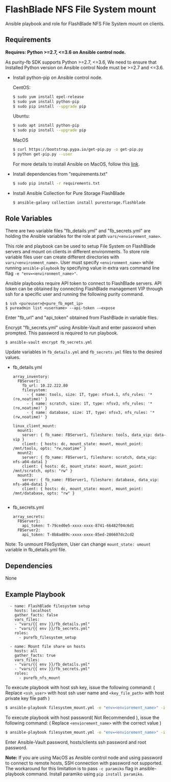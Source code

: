 FlashBlade NFS File System mount
=========

Ansible playbook and role for FlashBlade NFS File System mount on clients.


Requirements
------------

**Requires: Python >=2.7, <=3.6 on Ansible control node.**

As purity-fb SDK supports Python >=2.7, <=3.6, We need to ensure that Installed Python version on Ansible control Node must be >=2.7 and <=3.6.

* Install python-pip on Ansible control node.

  CentOS:
    ```bash
    $ sudo yum install epel-release
    $ sudo yum install python-pip
    $ sudo pip install --upgrade pip
    ```
  Ubuntu:
    ```bash
    $ sudo apt install python-pip
    $ sudo pip install --upgrade pip
    ```
  MacOS
    ```bash
    $ curl https://bootstrap.pypa.io/get-pip.py -o get-pip.py
    $ python get-pip.py --user
    ```
  For more details to install Ansible on MacOS, follow this [link](https://docs.ansible.com/ansible/latest/installation_guide/intro_installation.html#installing-ansible-with-pip).

* Install dependencies from "requirements.txt"
    ```bash
    $ sudo pip install -r requirements.txt
    ```
* Install Ansible Collection for Pure Storage FlashBlade
    ```bash
    $ ansible-galaxy collection install purestorage.flashblade
    ```

Role Variables
--------------

There are two variable files "fb_details.yml" and "fb_secrets.yml" are holding the Ansible variables for the role at path `vars/<enviorement_name>`. 

This role and playbook can be used to setup File System on FlashBlade servers and mount on clients in different environments. To store role variable files user can create different directories with `vars/<environment_name>`. User must specify `<environment_name>` while running `ansible-playbook` by specifying value in extra vars command line flag `-e "env=<environment_name>"`.

Ansible playbooks require API token to connect to FlashBlade servers. API token can be obtained by connecting FlashBlade management VIP through ssh for a specific user and running the following purity command.
   ```
   $ ssh <pureuser>@<pure_fb_mgmt_ip>
   $ pureadmin list <username> --api-token -–expose
   ```
Enter "fb_url" and "api_token" obtained from FlashBlade in variable files.

Encrypt "fb_secrets.yml" using Ansible-Vault and enter password when prompted. This password is required to run playbook.
```
$ ansible-vault encrypt fb_secrets.yml
```

Update variables in `fb_details.yml` and `fb_secrets.yml` files to the desired values.

* fb_details.yml
    ```
    array_inventory:               
      FBServer1:
        fb_url: 10.22.222.80                   
        filesystem:
          - { name: tools, size: 1T, type: nfsv4.1, nfs_rules: '*(ro,noatime)' } 
          - { name: scratch, size: 1T, type: nfsv3, nfs_rules: '*(ro,noatime)' } 
          - { name: database, size: 1T, type: nfsv3, nfs_rules: '*(rw,noatime)' }

    linux_client_mount:
      mount1:
        server: { fb_name: FBServer1, fileshare: tools, data_vip: data-vip } 
        client: { hosts: dc, mount_state: mount, mount_point: /mnt/tools, opts: "rw,noatime" }
      mount2:
        server: { fb_name: FBServer1, fileshare: scratch, data_vip: nfs-a04-data1 } 
        client: { hosts: dc, mount_state: mount, mount_point: /mnt/scratch, opts: "rw" }
      mount3:
        server: { fb_name: FBServer1, fileshare: database, data_vip: nfs-a04-data1 }
        client: { hosts: dc, mount_state: mount, mount_point: /mnt/database, opts: "rw" }
                       
    ```

* fb_secrets.yml
    ```
    array_secrets:               
      FBServer1:
        api_token: T-79ced0e5-xxxx-xxxx-8741-66482f04c6d1
      FBServer2:
        api_token: T-0b8ad89c-xxxx-xxxx-85ed-286607dc2cd2 
    ```
Note: To unmount FIleSystem, User can change `mount_state: umount` variable in fb_details.yml file.

Dependencies
------------

None

Example Playbook
----------------

      - name: FlashBlade filesystem setup
        hosts: localhost
        gather_facts: false
        vars_files:
        - "vars/{{ env }}/fb_details.yml"
        - "vars/{{ env }}/fb_secrets.yml"
        roles:
          - purefb_filesystem_setup

      - name: Mount file share on hosts
        hosts: all
        gather_facts: true
        vars_files:
        - "vars/{{ env }}/fb_details.yml"
        - "vars/{{ env }}/fb_secrets.yml"
        roles:
          - purefb_nfs_mount

To execute playbook with host ssh key, issue the following command:
( Replace `<ssh_user>` with host ssh user name and `<key_file_path>` with host private key file path )
   ```bash
   $ ansible-playbook filesystem_mount.yml -e "env=<enviorement_name>" -i hosts.ini --user=<ssh_user> --key-file=<key_file_path> --ask-vault-pass 
   ```

To execute playbook with host password( Not Recommended ), issue the following command:
( Replace `<enviorement_name>` with the correct value )
   ```bash
   $ ansible-playbook filesystem_mount.yml -e "env=<enviorement_name>" -i hosts.ini --ask-vault-pass --ask-pass --ask-become-pass
   ```
Enter Ansible-Vault password, hosts/clients ssh password and root password.

**Note:** If you are using MacOS as Ansible control node and using password to connect to remote hosts, SSH connection with password not supported.
The workaround for this limitation is to pass `-c paramiko` flag in ansible-playbook command. Install paramiko using `pip install paramiko`.

